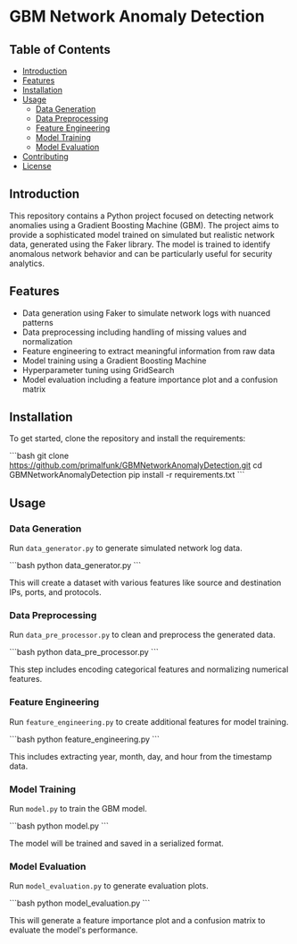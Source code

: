 # GBM Network Anomaly Detection

## Table of Contents
- [Introduction](#introduction)
- [Features](#features)
- [Installation](#installation)
- [Usage](#usage)
  - [Data Generation](#data-generation)
  - [Data Preprocessing](#data-preprocessing)
  - [Feature Engineering](#feature-engineering)
  - [Model Training](#model-training)
  - [Model Evaluation](#model-evaluation)
- [Contributing](#contributing)
- [License](#license)

## Introduction

This repository contains a Python project focused on detecting network anomalies using a Gradient Boosting Machine (GBM). The project aims to provide a sophisticated model trained on simulated but realistic network data, generated using the Faker library. The model is trained to identify anomalous network behavior and can be particularly useful for security analytics.

## Features

- Data generation using Faker to simulate network logs with nuanced patterns
- Data preprocessing including handling of missing values and normalization
- Feature engineering to extract meaningful information from raw data
- Model training using a Gradient Boosting Machine
- Hyperparameter tuning using GridSearch
- Model evaluation including a feature importance plot and a confusion matrix

## Installation

To get started, clone the repository and install the requirements:

\```bash
git clone https://github.com/primalfunk/GBMNetworkAnomalyDetection.git
cd GBMNetworkAnomalyDetection
pip install -r requirements.txt
\```

## Usage

### Data Generation

Run `data_generator.py` to generate simulated network log data.

\```bash
python data_generator.py
\```

This will create a dataset with various features like source and destination IPs, ports, and protocols.

### Data Preprocessing

Run `data_pre_processor.py` to clean and preprocess the generated data.

\```bash
python data_pre_processor.py
\```

This step includes encoding categorical features and normalizing numerical features.

### Feature Engineering

Run `feature_engineering.py` to create additional features for model training.

\```bash
python feature_engineering.py
\```

This includes extracting year, month, day, and hour from the timestamp data.

### Model Training

Run `model.py` to train the GBM model.

\```bash
python model.py
\```

The model will be trained and saved in a serialized format.

### Model Evaluation

Run `model_evaluation.py` to generate evaluation plots.

\```bash
python model_evaluation.py
\```

This will generate a feature importance plot and a confusion matrix to evaluate the model's performance.
